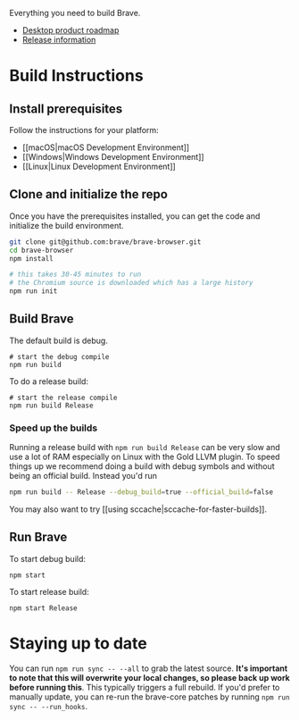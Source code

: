 Everything you need to build Brave.

- [Desktop product roadmap](https://github.com/brave/brave-browser/wiki/roadmap)
- [Release information](https://github.com/brave/brave-browser/wiki/Brave-Release-Schedule)

# Build Instructions

## Install prerequisites

Follow the instructions for your platform:

- [[macOS|macOS Development Environment]]
- [[Windows|Windows Development Environment]]
- [[Linux|Linux Development Environment]]

## Clone and initialize the repo

Once you have the prerequisites installed, you can get the code and initialize the build environment.

```bash
git clone git@github.com:brave/brave-browser.git
cd brave-browser
npm install

# this takes 30-45 minutes to run
# the Chromium source is downloaded which has a large history
npm run init
```

## Build Brave
The default build is debug.
```
# start the debug compile
npm run build
```

To do a release build:
```
# start the release compile
npm run build Release
```
### Speed up the builds

Running a release build with `npm run build Release` can be very slow and use a lot of RAM especially on Linux with the Gold LLVM plugin.  To speed things up we recommend doing a build with debug symbols and without being an official build.  Instead you'd run 

```bash
npm run build -- Release --debug_build=true --official_build=false
```

You may also want to try [[using sccache|sccache-for-faster-builds]].

## Run Brave
To start debug build:

`npm start`

To start release build:

`npm start Release`
# Staying up to date

You can run `npm run sync -- --all` to grab the latest source. **It's important to note that this will overwrite your local changes, so please back up work before running this**. This typically triggers a full rebuild. If you'd prefer to manually update, you can re-run the brave-core patches by running `npm run sync -- --run_hooks`.